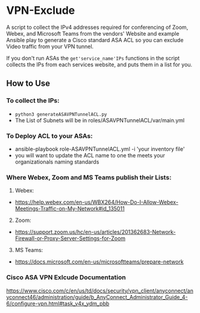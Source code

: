 # VPN-Exclude

A script to collect the IPv4 addresses required for conferencing of Zoom, Webex, and Microsoft Teams from the vendors' Website and example Ansible play to generate a Cisco standard ASA ACL so you can exclude Video traffic from your VPN tunnel.

If you don't run ASAs the `get'service_name'IPs` functions in the script collects the IPs from each services website, and puts them in a list for you.

## How to Use

### To collect the IPs: 
* `python3 generateASAVPNTunnelACL.py`
* The List of Subnets will be in roles/ASAVPNTunnelACL/var/main.yml

### To Deploy ACL to your ASAs:
* ansible-playbook role-ASAVPNTunnelACL.yml -i 'your inventory file'
* you will want to update the ACL name to one the meets your organizationals naming standards

### Where Webex, Zoom and MS Teams publish their Lists:
1. Webex:
* https://help.webex.com/en-us/WBX264/How-Do-I-Allow-Webex-Meetings-Traffic-on-My-Network#id_135011

2. Zoom:
* https://support.zoom.us/hc/en-us/articles/201362683-Network-Firewall-or-Proxy-Server-Settings-for-Zoom

3. MS Teams:
* https://docs.microsoft.com/en-us/microsoftteams/prepare-network

### Cisco ASA VPN Exlcude Documentation
https://www.cisco.com/c/en/us/td/docs/security/vpn_client/anyconnect/anyconnect46/administration/guide/b_AnyConnect_Administrator_Guide_4-6/configure-vpn.html#task_v4x_ydm_pbb
